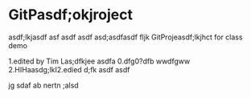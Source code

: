 GitPasdf;okjroject
==========
asdf;lkjasdf
asf asdf
asdf
asd;asdfasdf fljk
GitProjeasdf;lkjhct for class demo

1.edited by Tim Las;dfkjee
asdfa
0.dfg0?dfb
wwdfgww
2.HIHaasdg;lkI2.edied
d;fk
asdf
asdf

jg
sdaf
ab
nertn
;alsd
